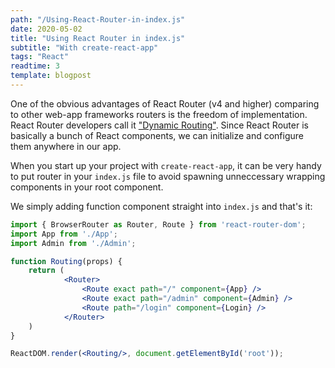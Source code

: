 ```yaml
---
path: "/Using-React-Router-in-index.js"
date: 2020-05-02
title: "Using React Router in index.js"
subtitle: "With create-react-app"
tags: "React"
readtime: 3
template: blogpost
---
```


One of the obvious advantages of React Router (v4 and higher) comparing to other web-app frameworks routers is the freedom of implementation. React Router developers call it ["Dynamic Routing"](https://reacttraining.com/react-router/web/guides/philosophy). Since React Router is basically a bunch of React components, we can initialize and configure them anywhere in our app.

When you start up your project with `create-react-app`, it can be very handy to put router in your `index.js` file to avoid spawning unneccessary wrapping components in your root component.

We simply adding function component straight into `index.js` and that's it:

```jsx
import { BrowserRouter as Router, Route } from 'react-router-dom';
import App from './App';
import Admin from './Admin';

function Routing(props) {
    return (
            <Router>
                <Route exact path="/" component={App} />
                <Route exact path="/admin" component={Admin} />
                <Route path="/login" component={Login} />
            </Router>
    )
}

ReactDOM.render(<Routing/>, document.getElementById('root'));
```





